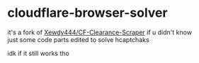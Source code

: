 # cloudflare-browser-solver
it's a fork of [Xewdy444/CF-Clearance-Scraper](https://github.com/Xewdy444/CF-Clearance-Scraper) if u didn't know   
just some code parts edited to solve hcaptchaks 

idk if it still works tho   
